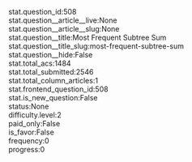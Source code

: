 stat.question_id:508  
stat.question__article__live:None  
stat.question__article__slug:None  
stat.question__title:Most Frequent Subtree Sum  
stat.question__title_slug:most-frequent-subtree-sum  
stat.question__hide:False  
stat.total_acs:1484  
stat.total_submitted:2546  
stat.total_column_articles:1  
stat.frontend_question_id:508  
stat.is_new_question:False  
status:None  
difficulty.level:2  
paid_only:False  
is_favor:False  
frequency:0  
progress:0  
